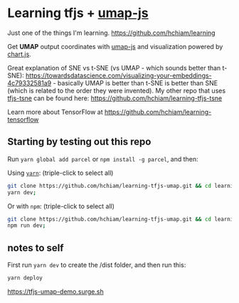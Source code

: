 # Learning tfjs + [umap-js](https://github.com/PAIR-code/umap-js#umap-js)

Just one of the things I'm learning. https://github.com/hchiam/learning

Get **UMAP** output coordinates with [umap-js](https://github.com/PAIR-code/umap-js#umap-js) and visualization powered by [chart.js](https://github.com/chartjs/Chart.js).

Great explanation of SNE vs t-SNE (vs UMAP - which sounds better than t-SNE): https://towardsdatascience.com/visualizing-your-embeddings-4c79332581a9 - basically UMAP is better than t-SNE is better than SNE (which is related to the order they were invented). My other repo that uses [tfjs-tsne](https://github.com/tensorflow/tfjs-tsne) can be found here: https://github.com/hchiam/learning-tfjs-tsne

Learn more about TensorFlow at https://github.com/hchiam/learning-tensorflow

## Starting by testing out this repo

Run `yarn global add parcel` or `npm install -g parcel`, and then:

Using [`yarn`](https://github.com/hchiam/learning-yarn): (triple-click to select all)

```bash
git clone https://github.com/hchiam/learning-tfjs-umap.git && cd learning-tfjs-umap && yarn;
yarn dev;
```

Or with `npm`: (triple-click to select all)

```bash
git clone https://github.com/hchiam/learning-tfjs-umap.git && cd learning-tfjs-umap && npm install;
npm run dev;
```

## notes to self

First run `yarn dev` to create the /dist folder, and then run this:

```sh
yarn deploy
```

https://tfjs-umap-demo.surge.sh
